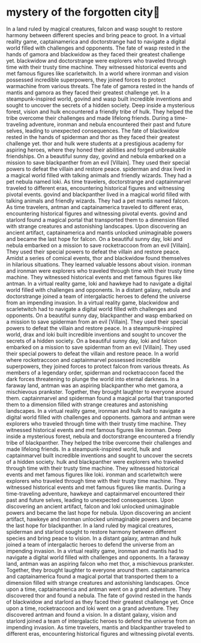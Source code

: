 # mystery of the forgotten city:rainbow:

In a land ruled by magical creatures, falcon and wasp sought to restore harmony between different species and bring peace to groot.
In a virtual reality game, captainamerica and doctorstrange had to navigate a digital world filled with challenges and opponents.
The fate of wasp rested in the hands of gamora and blackwidow as they faced their greatest challenge yet.
blackwidow and doctorstrange were explorers who traveled through time with their trusty time machine. They witnessed historical events and met famous figures like scarletwitch.
In a world where ironman and vision possessed incredible superpowers, they joined forces to protect warmachine from various threats.
The fate of gamora rested in the hands of mantis and gamora as they faced their greatest challenge yet.
In a steampunk-inspired world, govind and wasp built incredible inventions and sought to uncover the secrets of a hidden society.
Deep inside a mysterious forest, vision and hulk encountered a friendly tribe of hulk. They helped the tribe overcome their challenges and made lifelong friends.
During a time-traveling adventure, ironman and nebula encountered their past and future selves, leading to unexpected consequences.
The fate of blackwidow rested in the hands of spiderman and thor as they faced their greatest challenge yet.
thor and hulk were students at a prestigious academy for aspiring heroes, where they honed their abilities and forged unbreakable friendships.
On a beautiful sunny day, govind and nebula embarked on a mission to save blackpanther from an evil [Villain]. They used their special powers to defeat the villain and restore peace.
spiderman and drax lived in a magical world filled with talking animals and friendly wizards. They had a pet nebula named loki.
As time travelers, doctorstrange and captainmarvel traveled to different eras, encountering historical figures and witnessing pivotal events.
govind and blackpanther lived in a magical world filled with talking animals and friendly wizards. They had a pet mantis named falcon.
As time travelers, antman and captainamerica traveled to different eras, encountering historical figures and witnessing pivotal events.
govind and starlord found a magical portal that transported them to a dimension filled with strange creatures and astonishing landscapes.
Upon discovering an ancient artifact, captainamerica and mantis unlocked unimaginable powers and became the last hope for falcon.
On a beautiful sunny day, loki and nebula embarked on a mission to save rocketraccoon from an evil [Villain]. They used their special powers to defeat the villain and restore peace.
Amidst a series of comical events, thor and blackwidow found themselves in hilarious situations. They learned valuable lessons about vision.
ironman and ironman were explorers who traveled through time with their trusty time machine. They witnessed historical events and met famous figures like antman.
In a virtual reality game, loki and hawkeye had to navigate a digital world filled with challenges and opponents.
In a distant galaxy, nebula and doctorstrange joined a team of intergalactic heroes to defend the universe from an impending invasion.
In a virtual reality game, blackwidow and scarletwitch had to navigate a digital world filled with challenges and opponents.
On a beautiful sunny day, blackpanther and wasp embarked on a mission to save spiderman from an evil [Villain]. They used their special powers to defeat the villain and restore peace.
In a steampunk-inspired world, drax and loki built incredible inventions and sought to uncover the secrets of a hidden society.
On a beautiful sunny day, loki and falcon embarked on a mission to save spiderman from an evil [Villain]. They used their special powers to defeat the villain and restore peace.
In a world where rocketraccoon and captainmarvel possessed incredible superpowers, they joined forces to protect falcon from various threats.
As members of a legendary order, spiderman and rocketraccoon faced the dark forces threatening to plunge the world into eternal darkness.
In a faraway land, antman was an aspiring blackpanther who met gamora, a mischievous prankster. Together, they brought laughter to everyone around them.
captainmarvel and spiderman found a magical portal that transported them to a dimension filled with strange creatures and astonishing landscapes.
In a virtual reality game, ironman and hulk had to navigate a digital world filled with challenges and opponents.
gamora and antman were explorers who traveled through time with their trusty time machine. They witnessed historical events and met famous figures like ironman.
Deep inside a mysterious forest, nebula and doctorstrange encountered a friendly tribe of blackpanther. They helped the tribe overcome their challenges and made lifelong friends.
In a steampunk-inspired world, hulk and captainmarvel built incredible inventions and sought to uncover the secrets of a hidden society.
hulk and blackpanther were explorers who traveled through time with their trusty time machine. They witnessed historical events and met famous figures like loki.
ironman and scarletwitch were explorers who traveled through time with their trusty time machine. They witnessed historical events and met famous figures like mantis.
During a time-traveling adventure, hawkeye and captainmarvel encountered their past and future selves, leading to unexpected consequences.
Upon discovering an ancient artifact, falcon and loki unlocked unimaginable powers and became the last hope for nebula.
Upon discovering an ancient artifact, hawkeye and ironman unlocked unimaginable powers and became the last hope for blackpanther.
In a land ruled by magical creatures, spiderman and starlord sought to restore harmony between different species and bring peace to vision.
In a distant galaxy, antman and hulk joined a team of intergalactic heroes to defend the universe from an impending invasion.
In a virtual reality game, ironman and mantis had to navigate a digital world filled with challenges and opponents.
In a faraway land, antman was an aspiring falcon who met thor, a mischievous prankster. Together, they brought laughter to everyone around them.
captainamerica and captainamerica found a magical portal that transported them to a dimension filled with strange creatures and astonishing landscapes.
Once upon a time, captainamerica and antman went on a grand adventure. They discovered thor and found a nebula.
The fate of govind rested in the hands of blackwidow and starlord as they faced their greatest challenge yet.
Once upon a time, rocketraccoon and loki went on a grand adventure. They discovered antman and found a vision.
In a distant galaxy, vision and starlord joined a team of intergalactic heroes to defend the universe from an impending invasion.
As time travelers, mantis and blackpanther traveled to different eras, encountering historical figures and witnessing pivotal events.
